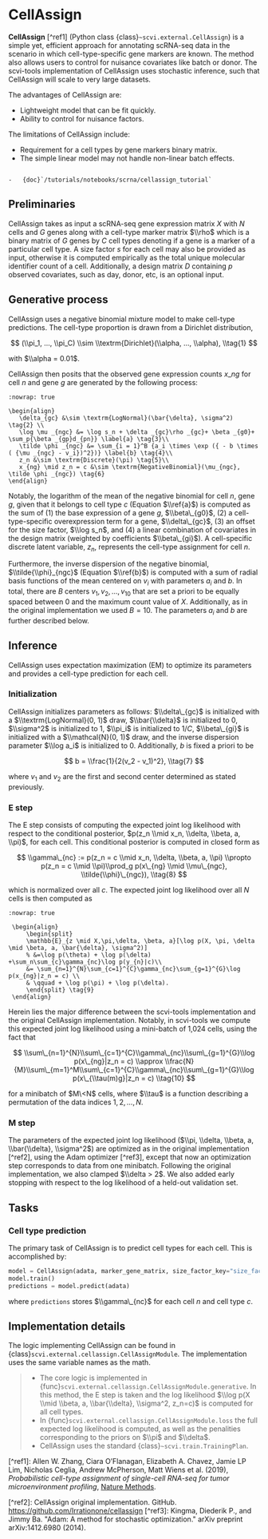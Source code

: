 # CellAssign

**CellAssign** \[^ref1\] (Python class {class}`~scvi.external.CellAssign`) is a simple yet, efficient
approach for annotating scRNA-seq data in the scenario in which cell-type-specific
gene markers are known. The method also allows users to control for nuisance covariates
like batch or donor. The scvi-tools implementation of CellAssign uses stochastic inference,
such that CellAssign will scale to very large datasets.

The advantages of CellAssign are:

- Lightweight model that can be fit quickly.
- Ability to control for nuisance factors.

The limitations of CellAssign include:

- Requirement for a cell types by gene markers binary matrix.
- The simple linear model may not handle non-linear batch effects.

```{topic} Tutorials:

-   {doc}`/tutorials/notebooks/scrna/cellassign_tutorial`
```

## Preliminaries

CellAssign takes as input a scRNA-seq gene expression matrix $X$ with $N$ cells and $G$ genes
along with a cell-type marker matrix $\\rho$ which is a binary matrix of $G$ genes by $C$ cell types
denoting if a gene is a marker of a particular cell type. A size factor $s$ for each cell may also
be provided as input, otherwise it is computed empirically as the total unique molecular identifier
count of a cell. Additionally, a design matrix $D$ containing $p$ observed covariates,
such as day, donor, etc, is an optional input.

## Generative process

CellAssign uses a negative binomial mixture model to make cell-type predictions.
The cell-type proportion is drawn from a Dirichlet distribution,

$$
(\\pi_1, ..., \\pi_C) \\sim \\textrm{Dirichlet}(\\alpha, ..., \\alpha), \\tag{1}
$$

with $\\alpha = 0.01$.

CellAssign then posits that the observed gene expression counts $x\_{ng}$ for cell $n$
and gene $g$ are generated by the following process:

```{math}
:nowrap: true

\begin{align}
   \delta_{gc} &\sim \textrm{LogNormal}(\bar{\delta}, \sigma^2)   \tag{2} \\
   \log \mu _{ngc} &= \log s_n + \delta _{gc}\rho _{gc}+ \beta _{g0}+ \sum_p{\beta _{gp}d_{pn}} \label{a} \tag{3}\\
   \tilde \phi _{ngc} &= \sum_{i = 1}^B {a_i \times \exp ({ - b \times ( {\mu _{ngc} - v_i})^2})} \label{b} \tag{4}\\
   z_n &\sim \textrm{Discrete}(\pi) \tag{5}\\
   x_{ng} \mid z_n = c &\sim \textrm{NegativeBinomial}(\mu_{ngc}, \tilde \phi _{ngc}) \tag{6}
\end{align}
```

Notably, the logarithm of the mean of the negative binomial for cell $n$, gene $g$, given that it belongs
to cell type $c$ (Equation $\\ref{a}$) is computed as the sum of (1) the base expression of a gene $g$, $\\beta\_{g0}$, (2) a
cell-type-specific overexpression term for a gene, $\\delta\_{gc}$, (3) an offset for the size
factor, $\\log s_n$, and (4) a linear combination of covariates in the design
matrix (weighted by coefficients $\\beta\_{gi}$). A cell-specific discrete latent variable, $z_n$,
represents the cell-type assignment for cell $n$.

Furthermore, the inverse dispersion of the negative binomial, $\\tilde{\\phi}_{ngc}$ (Equation $\\ref{b}$) is computed with a sum of radial basis functions of the mean centered on $v_i$ with parameters $a_i$ and $b$. In total, there are $B$ centers $v_1, v_2, ..., v_{10}$ that are set a priori to be equally spaced between 0 and the maximum count value of $X$.
Additionally, as in the original implementation we used $B=10$. The parameters $a_i$ and $b$ are
further described below.

## Inference

CellAssign uses expectation maximization (EM) to optimize its parameters and provides a cell-type prediction for each cell.

### Initialization

CellAssign initializes parameters as follows: $\\delta\_{gc}$ is initialized with a $\\textrm{LogNormal}(0, 1)$
draw, $\\bar{\\delta}$ is initialized to 0, $\\sigma^2$ is initialized to 1, $\\pi_i$ is
initialized to $1/C$, $\\beta\_{gi}$ is initialized with a $\\mathcal{N}(0, 1)$ draw,
and the inverse dispersion parameter $\\log a_i$ is initialized to 0. Additionally, $b$ is fixed a priori to be

$$
b = \\frac{1}{2(v_2 - v_1)^2}, \\tag{7}
$$

where $v_1$ and $v_2$ are the first and second center determined as stated previously.

### E step

The E step consists of computing the expected joint log likelihood with respect to the conditional posterior,
$p(z_n \\mid x_n, \\delta, \\beta, a, \\pi)$, for each cell. This conditional posterior is
computed in closed form as

$$
\\gamma\_{nc} := p(z_n = c \\mid x_n, \\delta, \\beta, a, \\pi) \\propto p(z_n = c \\mid \\pi)\\prod_g p(x\_{ng} \\mid \\mu\_{ngc}, \\tilde{\\phi}\_{ngc}), \\tag{8}
$$

which is normalized over all $c$. The expected joint log likelihood over all $N$ cells is then computed as

```{math}
:nowrap: true

 \begin{align}
     \begin{split}
     \mathbb{E}_{z \mid X,\pi,\delta, \beta, a}[\log p(X, \pi, \delta \mid \beta, a, \bar{\delta}, \sigma^2)]
     % &=\log p(\theta) + \log p(\delta) +\sum_n\sum_{c}\gamma_{nc}\log p(y_{n}|c)\\
     &= \sum_{n=1}^{N}\sum_{c=1}^{C}\gamma_{nc}\sum_{g=1}^{G}\log p(x_{ng}|z_n = c) \\
     & \qquad + \log p(\pi) + \log p(\delta).
     \end{split} \tag{9}
 \end{align}
```

Herein lies the major difference between the scvi-tools implementation and the original CellAssign implementation.
Notably, in scvi-tools we compute this expected joint log likelihood using a mini-batch of 1,024 cells, using the fact that

$$
\\sum\_{n=1}^{N}\\sum\_{c=1}^{C}\\gamma\_{nc}\\sum\_{g=1}^{G}\\log p(x\_{ng}|z_n = c) \\approx \\frac{N}{M}\\sum\_{m=1}^M\\sum\_{c=1}^{C}\\gamma\_{nc}\\sum\_{g=1}^{G}\\log p(x\_{\\tau(m)g}|z_n = c) \\tag{10}
$$

for a minibatch of $M\<N$ cells, where $\\tau$ is a function describing a permutation of the data indices ${1, 2, ..., N}$.

### M step

The parameters of the expected joint log likelihood ($\\pi, \\delta, \\beta, a, \\bar{\\delta}, \\sigma^2$) are optimized as
in the original implementation \[^ref2\], using the Adam optimizer \[^ref3\], except that now an optimization step corresponds to data from one minibatch. Following the original implementation, we
also clamped $\\delta > 2$. We also added early stopping with respect to the log likelihood of a held-out validation set.

## Tasks

### Cell type prediction

The primary task of CellAssign is to predict cell types for each cell. This is accomplished by:

```python
model = CellAssign(adata, marker_gene_matrix, size_factor_key="size_factor")
model.train()
predictions = model.predict(adata)
```

where `predictions` stores $\\gamma\_{nc}$ for each cell $n$ and cell type $c$.

## Implementation details

The logic implementing CellAssign can be found in {class}`scvi.external.cellassign.CellAssignModule`.
The implementation uses the same variable names as the math.

> - The core logic is implemented in {func}`scvi.external.cellassign.CellAssignModule.generative`. In this method, the E step is taken
>     and the log likelihood $\\log p(X \\mid \\beta, a, \\bar{\\delta}, \\sigma^2, z_n=c)$ is computed for all cell types.
> - In {func}`scvi.external.cellassign.CellAssignModule.loss` the full expected log likelihood is computed, as well as
>     the penalities corresponding to the priors on $\\pi$ and $\\delta$.
> - CellAssign uses the standard {class}`~scvi.train.TrainingPlan`.

\[^ref1\]:
Allen W. Zhang, Ciara O’Flanagan, Elizabeth A. Chavez, Jamie LP Lim, Nicholas Ceglia, Andrew McPherson, Matt Wiens et al. (2019),
_Probabilistic cell-type assignment of single-cell RNA-seq for tumor microenvironment profiling_,
[Nature Methods](https://www.nature.com/articles/s41592-019-0529-1?elqTrackId=12c8cef68e0741ef8422778b61).

\[^ref2\]: CellAssign original implementation. GitHub. <https://github.com/Irrationone/cellassign>
\[^ref3\]: Kingma, Diederik P., and Jimmy Ba. "Adam: A method for stochastic optimization." arXiv preprint arXiv:1412.6980 (2014).
